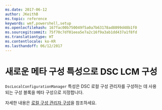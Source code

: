 ```yaml
---
ms.date: 2017-06-12
author: JKeithB
ms.topic: reference
keywords: wmf,powershell,setup
ms.openlocfilehash: 167fac00b750049f5a0a7b63178ad8099d48b1f0
ms.sourcegitcommit: 75f70c7df01eea5e7a2c16f9a3ab1dd437a1f8fd
ms.translationtype: HT
ms.contentlocale: ko-KR
ms.lasthandoff: 06/12/2017
---
```

<a id="configure-dsc-lcm-with-new-meta-configuration-attribute" class="xliff"></a>
# 새로운 메타 구성 특성으로 DSC LCM 구성

`DscLocalConfigurationManager` 특성은 DSC 로컬 구성 관리자를 구성하는 데 사용되는 구성 블록을 메타 구성으로 지정합니다. 

자세한 내용은 [로컬 구성 관리자 구성](https://msdn.microsoft.com/powershell/dsc/metaconfig)을 참조하세요.

